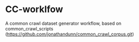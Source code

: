 # CC-worklfow
A common crawl dataset generator workflow, based on common_crawl_scripts (https://github.com/jonathandunn/common_crawl_corpus.git)
